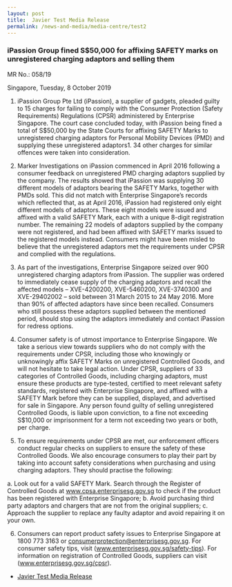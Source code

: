 ```yaml
---
layout: post
title:  Javier Test Media Release
permalink: /news-and-media/media-centre/test2
---
```

### iPassion Group fined S$50,000 for affixing SAFETY marks on unregistered charging adaptors and selling them

MR No.: 058/19

Singapore, Tuesday, 8 October 2019

1.  iPassion Group Pte Ltd (iPassion), a supplier of gadgets, pleaded guilty to 15 charges for failing to comply with the Consumer Protection (Safety Requirements) Regulations (CPSR) administered by Enterprise Singapore. The court case concluded today, with iPassion being fined a total of S$50,000 by the State Courts for affixing SAFETY Marks to unregistered charging adaptors for Personal Mobility Devices (PMD) and supplying these unregistered adaptors1. 34 other charges for similar offences were taken into consideration.
 
2.  Marker Investigations on iPassion commenced in April 2016 following a consumer feedback on unregistered PMD charging adaptors supplied by the company. The results showed that iPassion was supplying 30 different models of adaptors bearing the SAFETY Marks, together with PMDs sold. This did not match with Enterprise Singapore’s records which reflected that, as at April 2016, iPassion had registered only eight different models of adaptors. These eight models were issued and affixed with a valid SAFETY Mark, each with a unique 8-digit registration number. The remaining 22 models of adaptors supplied by the company were not registered, and had been affixed with SAFETY marks issued to the registered models instead. Consumers might have been misled to believe that the unregistered adaptors met the requirements under CPSR and complied with the regulations.


3.  As part of the investigations, Enterprise Singapore seized over 900 unregistered charging adaptors from iPassion. The supplier was ordered to immediately cease supply of the charging adaptors and recall the affected models – XVE-4200200, XVE-5460200, XVE-3740300 and XVE-29402002 – sold between 31 March 2015 to 24 May 2016. More than 90% of affected adaptors have since been recalled. Consumers who still possess these adaptors supplied between the mentioned period, should stop using the adaptors immediately and contact iPassion for redress options.


4.  Consumer safety is of utmost importance to Enterprise Singapore. We take a serious view towards suppliers who do not comply with the requirements under CPSR, including those who knowingly or unknowingly affix SAFETY Marks on unregistered Controlled Goods, and will not hesitate to take legal action. Under CPSR, suppliers of 33 categories of Controlled Goods, including charging adaptors, must ensure these products are type-tested, certified to meet relevant safety standards, registered with Enterprise Singapore, and affixed with a SAFETY Mark before they can be supplied, displayed, and advertised for sale in Singapore. Any person found guilty of selling unregistered Controlled Goods, is liable upon conviction, to a fine not exceeding S$10,000 or imprisonment for a term not exceeding two years or both, per charge.


5.  To ensure requirements under CPSR are met, our enforcement officers conduct regular checks on suppliers to ensure the safety of these Controlled Goods. We also encourage consumers to play their part by taking into account safety considerations when purchasing and using charging adaptors. They should practise the following:

a. Look out for a valid SAFETY Mark. Search through the Register of Controlled Goods at www.cpsa.enterprisesg.gov.sg to check if the product has been registered with        Enterprise Singapore;
b. Avoid purchasing third party adaptors and chargers that are not from the original suppliers;
c. Approach the supplier to replace any faulty adaptor and avoid repairing it on your own.


6.  Consumers can report product safety issues to Enterprise Singapore at 1800 773 3163 or consumerprotection@enterprisesg.gov.sg. For consumer safety tips, visit (www.enterprisesg.gov.sg/safety-tips). For information on registration of Controlled Goods, suppliers can visit (www.enterprisesg.gov.sg/cpsr).



* [Javier Test Media Release](/files/media-releases/test-media-release.pdf)
